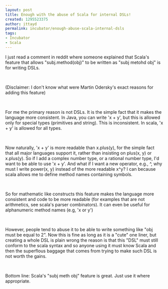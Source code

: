 ```yaml
---
layout: post
title: Enough with the abuse of Scala for internal DSLs!
created: 1295523375
author: ittayd
permalink: incubator/enough-abuse-scala-internal-dsls
tags:
- Incubator
- Scala
---
```

<p>I&nbsp;just read a comment in reddit where someone explained that Scala's feature that allows &quot;subj.method(obj)&quot; to be written as &quot;subj metohd obj&quot;&nbsp;is for writing DSLs. </p>
<p>&nbsp;</p>
<p>(Disclaimer:&nbsp;I&nbsp;don't know what were Martin Odersky's exact reasons for adding this feature)</p>
<p>&nbsp;</p>
<p>For me the primary reason is not DSLs. It is the simple fact that it makes the language more consistent. In Java, you can write 'x + y', but this is allowed only for special types (primitives and string). This is inconsistent. In scala, 'x + y' is allowed for all types. </p>
<p>&nbsp;</p>
<p>Now naturally, 'x + y' is more readable than x.plus(y), for the simple fact that all major languages support it, rather than insisting on plus(x, y) or x.plus(y). So if I&nbsp;add a complex number type, or a rational number type, I'd want to be able to use 'x + y'. And what if I want a new operator, e.g., ^, why must I&nbsp;write power(x, y) instead of the more readable x^y? I can because scala allows me to define method names containing symbols. </p>
<p>&nbsp;</p>
<p>So for mathematic like constructs this feature makes the language more consistent and code to be more readable (for examples that are not arithmetics, see scala's parser combinators). It can even be useful for alphanumeric method names (e.g, 'x or y')</p>
<p>&nbsp;</p>
<p>However, people tend to abuse it to be able to write something like &quot;obj must be equal to 2&quot;. Now this is fine as long as it is a &quot;cute&quot; one liner, but creating a whole DSL is plain wrong the reason is that this &quot;DSL&quot;&nbsp;must still conform to the scala syntax and so anyone using it must know Scala and then the superflous baggage that comes from trying to make such DSL is not worth the gains.</p>
<p>&nbsp;</p>
<p>Bottom line:&nbsp;Scala's &quot;subj meth obj&quot;&nbsp;feature is great. Just use it where appropriate. </p>
